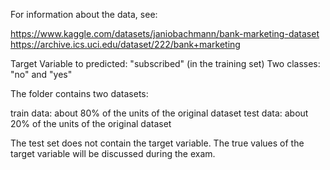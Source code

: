 For information about the data, see:

https://www.kaggle.com/datasets/janiobachmann/bank-marketing-dataset
https://archive.ics.uci.edu/dataset/222/bank+marketing

Target Variable to predicted: "subscribed" (in the training set) Two classes: "no" and "yes" 

The folder contains two datasets:

train data: about 80% of the units of the original dataset
test data: about 20% of the units of the original dataset

The test set does not contain the target variable. The true values of the target variable will be discussed during the exam.